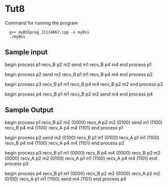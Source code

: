 # Tut8
Command for running the program
```
  g++ myBSSprog_21114067.cpp -o myBss
  ./myBss
```

## Sample input
begin process p1
recv_B p2 m2
send m1
recv_B p4 m4
end process p1

begin process p2
send m2
recv_B p1 m1
recv_B p4 m4
end process p2

begin process p3
recv_B p1 m1
recv_B p4 m4
recv_B p2 m2
end process p3

begin process p4
recv_B p1 m1
recv_B p2 m2
send m4
end process p4

## Sample Output
begin process p1
recv_B p2 m2 (0000)
recv_A p2 m2 (0100)
send m1 (1100)
recv_B p4 m4 (1100)
recv_A p4 m4 (1101)
end process p1

begin process p2
send m2 (0100)
recv_B p1 m1 (0100)
recv_A p1 m1 (1100)
recv_B p4 m4 (1100)
recv_A p4 m4 (1101)
end process p2

begin process p3
recv_B p1 m1 (0000)
recv_B p4 m4 (0000)
recv_B p2 m2 (0000)
recv_A p2 m2 (0100)
recv_A p1 m1 (1100)
recv_A p4 m4 (1101)
end process p3

begin process p4
recv_B p1 m1 (0000)
recv_B p2 m2 (0000)
recv_A p2 m2 (0100)
recv_A p1 m1 (1100)
send m4 (1101)
end process p4


